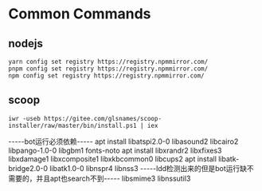 # Common Commands

## nodejs
```shell
yarn config set registry https://registry.npmmirror.com/
pnpm config set registry https://registry.npmmirror.com/
npm config set registry https://registry.npmmirror.com/
```

## scoop
```shell
iwr -useb https://gitee.com/glsnames/scoop-installer/raw/master/bin/install.ps1 | iex
```

-----bot运行必须依赖-----
apt install libatspi2.0-0 libasound2 libcairo2 libpango-1.0-0 libgbm1 fonts-noto
apt install libxrandr2 libxfixes3 libxdamage1 libxcomposite1 libxkbcommon0 libcups2
apt install libatk-bridge2.0-0 libatk1.0-0 libnspr4 libnss3
-----ldd检测出来的但是bot运行缺不需要的，并且apt也search不到-----
libsmime3
libnssutil3
